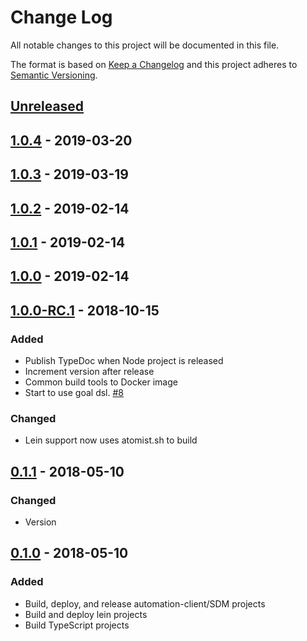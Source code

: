 # Change Log

All notable changes to this project will be documented in this file.

The format is based on [Keep a Changelog](http://keepachangelog.com/)
and this project adheres to [Semantic Versioning](http://semver.org/).

## [Unreleased](https://github.com/atomist/atomist-sdm/compare/1.0.4...HEAD)

## [1.0.4](https://github.com/atomist/atomist-sdm/compare/1.0.3...1.0.4) - 2019-03-20

## [1.0.3](https://github.com/atomist/atomist-sdm/compare/1.0.2...1.0.3) - 2019-03-19

## [1.0.2](https://github.com/atomist/atomist-sdm/compare/1.0.1...1.0.2) - 2019-02-14

## [1.0.1](https://github.com/atomist/atomist-sdm/compare/1.0.0...1.0.1) - 2019-02-14

## [1.0.0](https://github.com/atomist/atomist-sdm/compare/1.0.0-RC.1...1.0.0) - 2019-02-14

## [1.0.0-RC.1](https://github.com/atomist/atomist-sdm/compare/0.1.1...1.0.0-RC.1) - 2018-10-15

### Added

-   Publish TypeDoc when Node project is released
-   Increment version after release
-   Common build tools to Docker image
-   Start to use goal dsl. [#8](https://github.com/atomist/clojure-sdm/issues/8)

### Changed

-   Lein support now uses atomist.sh to build

## [0.1.1](https://github.com/atomist/atomist-sdm/compare/0.1.0...0.1.1) - 2018-05-10

### Changed

-   Version

## [0.1.0](https://github.com/atomist/atomist-sdm/tree/0.1.0) - 2018-05-10

### Added

-   Build, deploy, and release automation-client/SDM projects
-   Build and deploy lein projects
-   Build TypeScript projects
